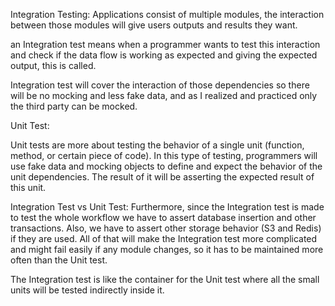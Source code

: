 Integration Testing:
Applications consist of multiple modules, the interaction between those modules will give users outputs and results they
want.

an Integration test means when a programmer wants to test this interaction and check if the data flow is working as
expected and giving the expected output, this is called.

Integration test will cover the interaction of those dependencies so there will be no mocking and less fake data, and as
I realized and practiced only the third party can be mocked.

Unit Test:

Unit tests are more about testing the behavior of a single unit (function, method, or certain piece of code). In this
type of testing, programmers will use fake data and mocking objects to define and expect the behavior of the unit
dependencies. The result of it will be asserting the expected result of this unit.

Integration Test vs Unit Test:
Furthermore, since the Integration test is made to test the whole workflow we have to assert database insertion and
other transactions. Also, we have to assert other storage behavior (S3 and Redis) if they are used. All of that will
make the Integration test more complicated and might fail easily if any module changes, so it has to be maintained more
often than the Unit test.

The Integration test is like the container for the Unit test where all the small units will be tested indirectly inside
it.
